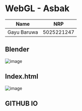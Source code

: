 # WebGL - Asbak
| Name           | NRP        |
| ---            | ---        |
| Gayu Baruwa | 5025221247 |

## Blender

![image](https://github.com/user-attachments/assets/69e50dbc-1938-49db-8aa7-24229ad05d66)

## Index.html

![image](https://github.com/user-attachments/assets/b8f03d9d-b1d8-4978-85ed-29ab5e75b307)

## GITHUB IO
